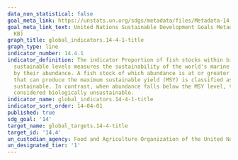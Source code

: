```yaml
---
data_non_statistical: false
goal_meta_link: https://unstats.un.org/sdgs/metadata/files/Metadata-14-04-01.pdf
goal_meta_link_text: United Nations Sustainable Development Goals Metadata (PDF 370
  KB)
graph_title: global_indicators.14-4-1-title
graph_type: line
indicator_number: 14.4.1
indicator_definition: The indicator Proportion of fish stocks within biologically
  sustainable levels measures the sustainability of the world's marine capture fisheries
  by their abundance. A fish stock of which abundance is at or greater than the level,
  that can produce the maximum sustainable yield (MSY) is classified as biologically
  sustainable. In contrast, when abundance falls below the MSY level, the stock is
  considered biologically unsustainable.
indicator_name: global_indicators.14-4-1-title
indicator_sort_order: 14-04-01
published: true
sdg_goal: '14'
target_name: global_targets.14-4-title
target_id: '14.4'
un_custodian_agency: Food and Agriculture Organization of the United Nations (FAO)
un_designated_tier: '1'
---
```


